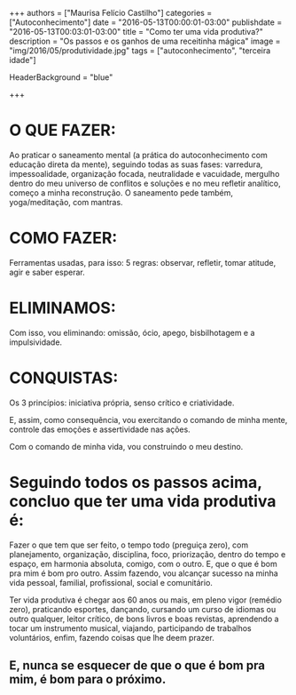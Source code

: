 +++
authors = ["Maurisa Felício Castilho"]
categories = ["Autoconhecimento"]
date = "2016-05-13T00:00:01-03:00"
publishdate = "2016-05-13T00:03:01-03:00"
title = "Como ter uma vida produtiva?"
description = "Os passos e os ganhos de uma receitinha mágica"
image = "img/2016/05/produtividade.jpg"
tags = ["autoconhecimento", "terceira idade"]

  HeaderBackground = "blue"

+++



# O QUE FAZER:

Ao praticar o saneamento mental (a prática do autoconhecimento com educação direta da mente), seguindo todas as suas fases: varredura, impessoalidade, organização focada, neutralidade e vacuidade, mergulho dentro do meu universo de conflitos e soluções e no meu refletir analítico, começo a minha reconstrução. O saneamento pede também, yoga/meditação, com mantras.

# COMO FAZER:

Ferramentas usadas, para isso: 5 regras: observar, refletir, tomar atitude, agir e saber esperar.

# ELIMINAMOS:

Com isso, vou eliminando: omissão, ócio, apego, bisbilhotagem e a impulsividade.

# CONQUISTAS:

Os 3 princípios: iniciativa própria, senso crítico e criatividade.


E, assim, como consequência, vou exercitando o comando de minha mente, controle das emoções e assertividade nas ações.

Com o comando de minha vida, vou construindo o meu destino.

# Seguindo todos os passos acima, concluo que ter uma vida produtiva é:

Fazer o que tem que ser feito, o tempo todo (preguiça zero), com planejamento, organização, disciplina, foco, priorização, dentro do tempo e espaço, em harmonia absoluta, comigo, com o outro. E, que o que é bom pra mim é bom pro outro. Assim fazendo, vou alcançar sucesso na minha vida pessoal, familial, profissional, social e comunitário.

Ter vida produtiva é chegar aos 60 anos ou mais, em pleno vigor (remédio zero), praticando esportes, dançando, cursando um curso de idiomas ou outro qualquer, leitor  crítico, de bons livros e boas revistas, aprendendo a tocar um instrumento musical, viajando, participando de trabalhos voluntários, enfim, fazendo coisas que lhe deem prazer.

## E, nunca se esquecer de que o que é bom pra mim, é bom para o próximo.
